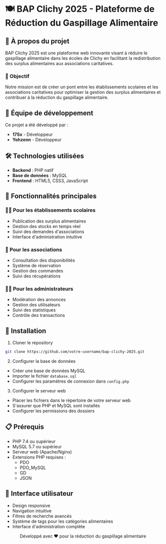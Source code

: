 # 🍽️ BAP Clichy 2025 - Plateforme de Réduction du Gaspillage Alimentaire

## 📝 À propos du projet

BAP Clichy 2025 est une plateforme web innovante visant à réduire le gaspillage alimentaire dans les écoles de Clichy en facilitant la redistribution des surplus alimentaires aux associations caritatives.

### 🎯 Objectif

Notre mission est de créer un pont entre les établissements scolaires et les associations caritatives pour optimiser la gestion des surplus alimentaires et contribuer à la réduction du gaspillage alimentaire.

## 👥 Équipe de développement

Ce projet a été développé par :

- **17Sx** - Développeur
- **Yohzenn** - Développeur

## 🛠️ Technologies utilisées

- **Backend** : PHP natif
- **Base de données** : MySQL
- **Frontend** : HTML5, CSS3, JavaScript

## 🌟 Fonctionnalités principales

### 👨‍🍳 Pour les établissements scolaires

- Publication des surplus alimentaires
- Gestion des stocks en temps réel
- Suivi des demandes d'associations
- Interface d'administration intuitive

### 🤝 Pour les associations

- Consultation des disponibilités
- Système de réservation
- Gestion des commandes
- Suivi des récupérations

### 👨‍💼 Pour les administrateurs

- Modération des annonces
- Gestion des utilisateurs
- Suivi des statistiques
- Contrôle des transactions

## 🚀 Installation

1. Cloner le repository

```bash
git clone https://github.com/votre-username/bap-clichy-2025.git
```

2. Configurer la base de données

- Créer une base de données MySQL
- Importer le fichier `database.sql`
- Configurer les paramètres de connexion dans `config.php`

3. Configurer le serveur web

- Placer les fichiers dans le répertoire de votre serveur web
- S'assurer que PHP et MySQL sont installés
- Configurer les permissions des dossiers

## 📋 Prérequis

- PHP 7.4 ou supérieur
- MySQL 5.7 ou supérieur
- Serveur web (Apache/Nginx)
- Extensions PHP requises :
  - PDO
  - PDO_MySQL
  - GD
  - JSON

## 📱 Interface utilisateur

- Design responsive
- Navigation intuitive
- Filtres de recherche avancés
- Système de tags pour les catégories alimentaires
- Interface d'administration complète

<div align="center">
  <p>Développé avec ❤️ pour la réduction du gaspillage alimentaire</p>
</div>
